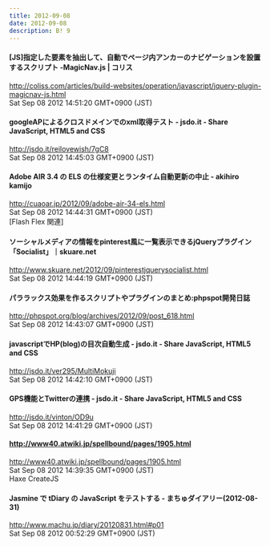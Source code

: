 ```yaml
---
title: 2012-09-08
date: 2012-09-08
description: B! 9
---
```


####   [JS]指定した要素を抽出して、自動でページ内アンカーのナビゲーションを設置するスクリプト -MagicNav.js | コリス
http://coliss.com/articles/build-websites/operation/javascript/jquery-plugin-magicnav-js.html<br>
Sat Sep 08 2012 14:51:20 GMT+0900 (JST)<br>


#### googleAPによるクロスドメインでのxml取得テスト - jsdo.it - Share JavaScript, HTML5 and CSS
http://jsdo.it/reilovewish/7gC8<br>
Sat Sep 08 2012 14:45:03 GMT+0900 (JST)<br>


#### Adobe AIR 3.4 の ELS の仕様変更とランタイム自動更新の中止 - akihiro kamijo
http://cuaoar.jp/2012/09/adobe-air-34-els.html<br>
Sat Sep 08 2012 14:44:31 GMT+0900 (JST)<br>
[Flash Flex 関連]


#### ソーシャルメディアの情報をpinterest風に一覧表示できるjQueryプラグイン「Socialist」｜skuare.net
http://www.skuare.net/2012/09/pinterestjquerysocialist.html<br>
Sat Sep 08 2012 14:44:19 GMT+0900 (JST)<br>


#### パララックス効果を作るスクリプトやプラグインのまとめ:phpspot開発日誌
http://phpspot.org/blog/archives/2012/09/post_618.html<br>
Sat Sep 08 2012 14:43:07 GMT+0900 (JST)<br>


#### javascriptでHP(blog)の目次自動生成 - jsdo.it - Share JavaScript, HTML5 and CSS
http://jsdo.it/ver295/MultiMokuji<br>
Sat Sep 08 2012 14:42:10 GMT+0900 (JST)<br>


#### GPS機能とTwitterの連携 - jsdo.it - Share JavaScript, HTML5 and CSS
http://jsdo.it/vinton/OD9u<br>
Sat Sep 08 2012 14:41:29 GMT+0900 (JST)<br>


#### http://www40.atwiki.jp/spellbound/pages/1905.html
http://www40.atwiki.jp/spellbound/pages/1905.html<br>
Sat Sep 08 2012 14:39:35 GMT+0900 (JST)<br>
Haxe CreateJS


####  Jasmine で tDiary の JavaScript をテストする - まちゅダイアリー(2012-08-31)
http://www.machu.jp/diary/20120831.html#p01<br>
Sat Sep 08 2012 00:52:29 GMT+0900 (JST)<br>


